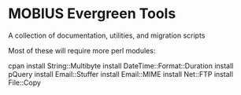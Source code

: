 MOBIUS Evergreen Tools
======================

A collection of documentation, utilities, and migration scripts

Most of these will require more perl modules:

cpan
install String::Multibyte
install DateTime::Format::Duration
install pQuery
install Email::Stuffer
install Email::MIME
install Net::FTP
install File::Copy